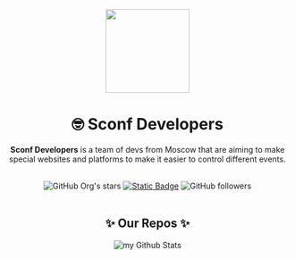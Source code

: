
<div align="center"><img src="[https://github.com/lenec-dev/.github-private/assets/119779337/2a3dcda4-44e3-41cf-bd18-00f4fd482f34](https://github.com/lenec-dev/.github/assets/119779337/61a33a40-341a-4c29-a77b-626ce9b3aaf8)" align="center" width="150">

<h1 align="center">🤓 Sconf Developers </h1>


<strong>Sconf Developers</strong> is a team of devs from Moscow that are aiming to make special websites and platforms to make it easier to control different events.
</div>

<br>
<div align="center">
  <img alt="GitHub Org's stars" src="https://img.shields.io/github/stars/lenec-dev?style=for-the-badge&labelColor=%23202733&color=%23FCE6B7">
  <a href="https://t.me/tmasikt"><img alt="Static Badge" src="https://img.shields.io/badge/telegram-%237AABFF?style=for-the-badge"></a>
  <img alt="GitHub followers" src="https://img.shields.io/github/followers/lenec-dev?style=for-the-badge&labelColor=%23202733&color=%23F78D8D">


</div>

<br>
<div align="center">

## ✨ Our Repos ✨
<img align="center" src="https://github-readme-stats.vercel.app/api/pin/?username=lenec-dev&repo=sconf&theme=dark&show_owner=true" alt="my Github Stats"/>
</div>
